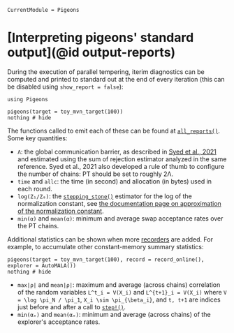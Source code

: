 ```@meta
CurrentModule = Pigeons
```

# [Interpreting pigeons' standard output](@id output-reports)

During the execution of parallel tempering, iterim diagnostics 
can be computed and printed to standard out at the end of every iteration (this can be disabled using `show_report = false`):

```@example reports
using Pigeons

pigeons(target = toy_mvn_target(100))
nothing # hide
```

The functions called to emit each of these can 
be found at [`all_reports()`](@ref). Some key quantities:

- `Λ`: the global communication barrier, as described in [Syed et al., 2021](https://rss.onlinelibrary.wiley.com/doi/10.1111/rssb.12464) and estimated using the sum of rejection estimator analyzed in the same reference. Syed et al., 2021 also developed a rule of thumb to configure the number of chains: PT should be set to roughly 2Λ. 
- `time` and `allc`: the time (in second) and allocation (in bytes) used in each round. 
- `log(Z₁/Z₀)`: the [`stepping_stone()`](@ref) estimator for the log of the normalization constant, see [the documentation page on approximation of the normalization constant](output-normalization.html). 
- `min(α)` and `mean(α)`: minimum and average swap acceptance rates over the PT chains. 

Additional statistics can be shown when more [recorders](recorders.html) 
are added. For example, to accumulate other constant-memory summary statistics:

```@example reports
pigeons(target = toy_mvn_target(100), record = record_online(), explorer = AutoMALA())
nothing # hide
```

- `max|ρ|` and `mean|ρ|`: maximum and average (across chains) correlation of the random variables ``L^t_i = V(X_i)`` and ``L^{t+1}_i = V(X_i)`` where ``V = \log \pi_N / \pi_1``, ``X_i \sim \pi_{\beta_i}``, and ``t, t+1`` are indices just before and after a call to [`step!()`](@ref). 
- `min(αₑ)` and `mean(αₑ)`: minimum and average (across chains) of the explorer's acceptance rates. 